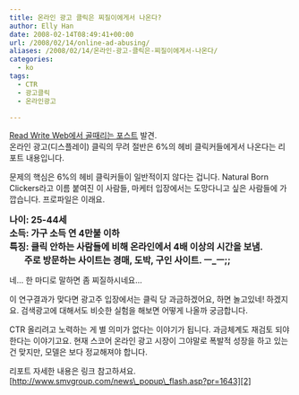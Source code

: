 ```yaml
---
title: 온라인 광고 클릭은 찌질이에게서 나온다?
author: Elly Han
date: 2008-02-14T08:49:41+00:00
url: /2008/02/14/online-ad-abusing/
aliases: /2008/02/14/온라인-광고-클릭은-찌질이에게서-나온다/
categories:
  - ko
tags:
  - CTR
  - 광고클릭
  - 온라인광고

---
```

[Read Write Web에서 골때리는 포스트][1] 발견.  
온라인 광고(디스플레이) 클릭의 무려 절반은 6%의 헤비 클릭커들에게서 나온다는 리포트 내용입니다. 

  


문제의 핵심은 6%의 헤비 클릭커들이 일반적이지 않다는 겁니다. Natural Born Clickers라고 이름 붙여진 이 사람들, 마케터 입장에서는 도망다니고 싶은 사람들에 가깝습니다. 프로파일은 이래요.

  


**<FONT size="3">나이: 25-44세 <br /></FONT>****<FONT size="3">소득: 가구 소득 연 4만불 이하 <br /></FONT>****<FONT size="3">특징: 클릭 안하는 사람들에 비해 온라인에서 4배 이상의 시간을 보냄.&nbsp; <br />&nbsp; &nbsp; &nbsp;&nbsp; 주로 방문하는 사이트는 경매, 도박, 구인 사이트. ㅡ_ㅡ;;</FONT>**

  


네&#8230; 한 마디로 말하면 좀 찌질하시네요&#8230;

  


이 연구결과가 맞다면 광고주 입장에서는 클릭 당 과금하겠어요, 하면 놀고있네! 하겠지요. 검색광고에 대해서도 비슷한 실험을 해보면 어떻게 나올까 궁금합니다.

  


CTR 올리려고 노력하는 게 별 의미가 없다는 이야기가 됩니다. 과금체계도 재검토 되야 한다는 이야기고요. 현재 스코어 온라인 광고 시장이 그야말로 폭발적 성장을 하고 있는 건 맞지만, 모델은 보다 정교해져야 합니다. 

  


리포트 자세한 내용은 링크 참고하셔요. [http://www.smvgroup.com/news\_popup\_flash.asp?pr=1643][2]

 [1]: http://www.readwriteweb.com/archives/heavy_clickers.php
 [2]: http://www.smvgroup.com/news_popup_flash.asp?pr=1643 "http://www.smvgroup.com/news_popup_flash.asp?pr=1643"